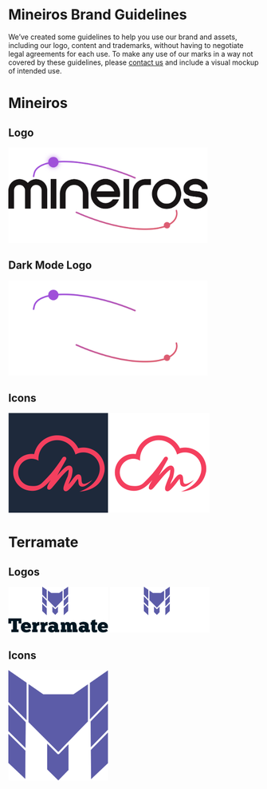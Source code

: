 # Mineiros Brand Guidelines

We’ve created some guidelines to help you use our brand and assets, including
our logo, content and trademarks, without having to negotiate legal agreements
for each use. To make any use of our marks in a way not covered by these
guidelines, please [contact us](https://www.mineiros.io/contact/) and include a visual mockup of intended use.

# Mineiros

## Logo

<img src="./mineiros-logo.svg" width="400" />

## Dark Mode Logo

<img src="mineiros-logo-inverted.svg" width="400" />

## Icons

<img src="./mineiros-icon.svg" width="200" />

<img src="./mineiros-icon-transparent.svg" width="200" />

# Terramate

## Logos

<img src="./terramate-vertical-logo-black-font.svg" width="200" />

<img src="./terramate-vertical-logo-white-font.svg" width="200" />

## Icons

<img src="./terramate-logo.svg" width="200" />
